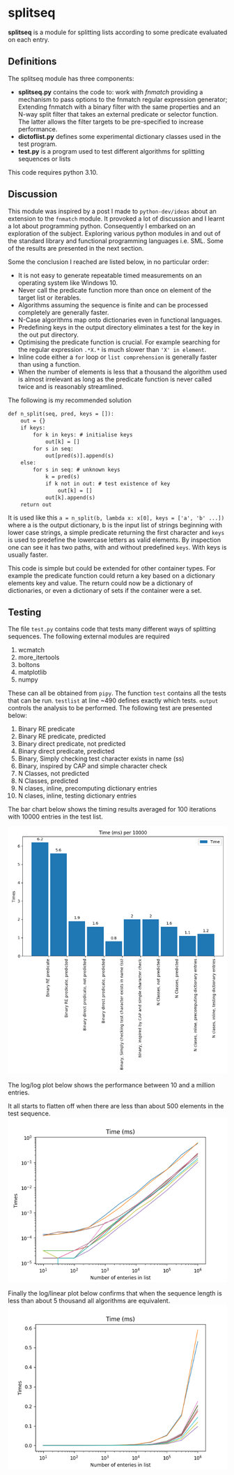 # splitseq
**splitseq**  is a module for splitting lists according to some predicate evaluated on each entry.
## Definitions
The splitseq module has three components:
- **splitseq.py** contains the code to: work with *fnmatch* providing a mechanism to pass options to the fnmatch regular expression generator; Extending fnmatch with a binary filter with the same properties and an N-way split filter that takes an external predicate or selector function. The latter allows the filter targets to be pre-specified to increase performance.
- **dictoflist.py** defines some experimental dictionary classes used in the test program.
- **test.py** is a program used to test different algorithms for splitting sequences or lists

This code requires python 3.10.

## Discussion
This module was inspired by a post I made to `python-dev/ideas` about an extension to the `fnmatch` module. It provoked a lot of discussion and I learnt a lot about programming python. Consequently I embarked on an exploration of the subject. Exploring various python modules in and out of the standard library and functional programming languages i.e. SML. Some of the results are presented in the next section.

Some the conclusion I reached are listed below, in no particular order:
- It is not easy to generate repeatable timed measurements on an operating system like Windows 10.
- Never call the predicate function more than once on element of the target list or iterables.
- Algorithms assuming the sequence is finite and can be processed completely are generally faster.
- N-Case algorithms map onto dictionaries even in functional languages.
- Predefining keys in the output directory eliminates a test for the key in the out put directory.
- Optimising the predicate function is crucial. For example searching for the regular expression `.*X.*` is much slower than `'X' in element`.
- Inline code either a `for` loop or `list comprehension` is generally faster than using a function.
- When the number of elements is less that a thousand  the algorithm used is almost irrelevant as long as the predicate function is never called twice and is reasonably streamlined.

The following is my recommended solution
```
def n_split(seq, pred, keys = []):
    out = {}
    if keys:
        for k in keys: # initialise keys
            out[k] = []
        for s in seq:
            out[pred(s)].append(s)
    else:
        for s in seq: # unknown keys
            k = pred(s)
            if k not in out: # test existence of key
                out[k] = []
            out[k].append(s)
    return out
```
It is used like this `a = n_split(b, lambda x: x[0], keys = ['a', 'b' ...])` where a is the output dictionary, b is the input list of strings beginning with lower case strings, a simple predicate returning the first character and `keys` is used to predefine the lowercase letters as valid elements. By inspection one can see it has two paths, with and without predefined `keys`. With keys is usually faster.

This code is simple but could be extended for other container types. For example the predicate function could return a key based on a dictionary elements key and value. The return could now be a dictionary of dictionaries, or even a dictionary of sets if the container were a set.
## Testing
The file `test.py` contains code that tests many different ways of splitting sequences. The following external modules are required
1. wcmatch
2. more_itertools
3. boltons
4. matplotlib
5. numpy

These can all be obtained from `pipy`. The function `test` contains all the tests that can be run. `testlist` at line ~490 defines exactly which tests. `output` controls the analysis to be performed.
The following test are presented below:

1. Binary RE predicate
2. Binary RE predicate, predicted
3. Binary direct predicate, not predicted
4. Binary direct predicate, predicted
5. Binary, Simply checking test character exists in name (ss)
6. Binary, inspired by CAP and simple character check
7. N Classes, not predicted
8. N Classes, predicted
9. N clases, inline, precomputing dictionary entries
10. N clases, inline, testing dictionary entries

The bar chart below shows the timing results averaged for 100 iterations with 10000 entries in the test list.

![Bar Chart](bar_limited_1.png)

The log/log plot below shows the performance between 10 and a million entries.

It all starts to flatten off when there are less than about 500 elements in the test sequence.
![Bar Chart](log_log_limited_2.png)

Finally the log/linear plot below confirms that when the sequence length is less than about 5 thousand all algorithms are equivalent.
![Bar Chart](log_lin_limited_2.png)
